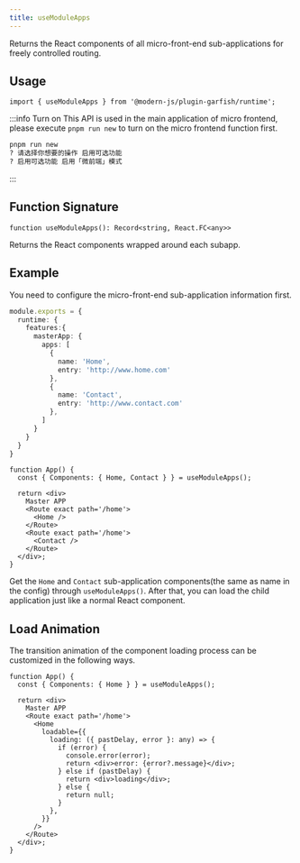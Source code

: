 ```yaml
---
title: useModuleApps
---
```


Returns the React components of all micro-front-end sub-applications for freely controlled routing.

## Usage

```tsx
import { useModuleApps } from '@modern-js/plugin-garfish/runtime';
```

:::info Turn on
This API is used in the main application of micro frontend, please execute `pnpm run new` to turn on the micro frontend function first.

```bash
pnpm run new
? 请选择你想要的操作 启用可选功能
? 启用可选功能 启用「微前端」模式
```
:::

## Function Signature

`function useModuleApps(): Record<string, React.FC<any>>`

Returns the React components wrapped around each subapp.

## Example

You need to configure the micro-front-end sub-application information first.

```ts title=modern.config.js
module.exports = {
  runtime: {
    features:{
      masterApp: {
        apps: [
          {
            name: 'Home',
            entry: 'http://www.home.com'
          },
          {
            name: 'Contact',
            entry: 'http://www.contact.com'
          },
        ]
      }
    }
  }
}
```

```tsx title=App.tsx
function App() {
  const { Components: { Home, Contact } } = useModuleApps();

  return <div>
    Master APP
    <Route exact path='/home'>
      <Home />
    </Route>
    <Route exact path='/home'>
      <Contact />
    </Route>
  </div>;
}
```

Get the `Home` and `Contact` sub-application components(the same as name in the config) through `useModuleApps()`. After that, you can load the child application just like a normal React component.


## Load Animation

The transition animation of the component loading process can be customized in the following ways.

```tsx title=App.tsx
function App() {
  const { Components: { Home } } = useModuleApps();

  return <div>
    Master APP
    <Route exact path='/home'>
      <Home
        loadable={{
          loading: ({ pastDelay, error }: any) => {
            if (error) {
              console.error(error);
              return <div>error: {error?.message}</div>;
            } else if (pastDelay) {
              return <div>loading</div>;
            } else {
              return null;
            }
          },
        }}
      />
    </Route>
  </div>;
}
```
